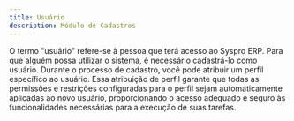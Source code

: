 ```yaml
---
title: Usuário
description: Módulo de Cadastros
---
```



O termo "usuário" refere-se à pessoa que terá acesso ao Syspro ERP. Para que alguém possa utilizar o sistema, é necessário cadastrá-lo como usuário. Durante o processo de cadastro, você pode atribuir um perfil específico ao usuário. Essa atribuição de perfil garante que todas as permissões e restrições configuradas para o perfil sejam automaticamente aplicadas ao novo usuário, proporcionando o acesso adequado e seguro às funcionalidades necessárias para a execução de suas tarefas.
